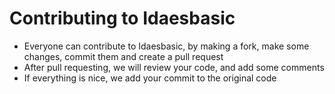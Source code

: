 # Contributing to Idaesbasic
- Everyone can contribute to Idaesbasic, by making a fork, make some changes, commit them and create a pull request
- After pull requesting, we will review your code, and add some comments
- If everything is nice, we add your commit to the original code
